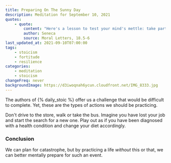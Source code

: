 ```yaml
---
title: Preparing On The Sunny Day
description: Meditation for September 10, 2021
quotes:
    - quote:
        content: "Here's a lesson to test your mind's mettle: take part of a week in which you have only the most meager and cheap food, dress scantly in shabby clothes, and ask yourself if this is really the worst that you feared. It is when times are good that you should gird yourself for tougher times ahead, for when Fortune is kind the soul can build defenses against her ravages. So it is that soldiers practice maneuvers in peacetime, erecting bunkers with no enemies in sight and exhausting themselves under no attack so that when it comes they won't grow tired."
        author: Seneca
        source: Moral Letters, 18.5-6
last_updated_at: 2021-09-10T07:00:00
tags:
    - stoicism
    - fortitude
    - resilience
categories:
    - meditation
    - stoicism
changeFreq: never
backgroundImage: https://d3iwoqnah6ycun.cloudfront.net/IMG_8333.jpg
---
```


The authors of {% daily_stoic %} offer us a challenge that would be difficult to complete. Yet, these are the types of 
actions we should be practicing.

Don't drive to the store, walk or take the bus. Imagine you have lost your job and start the search for a new one. Play 
out as if you have been diagnosed with a health condition and change your diet accordingly.

### Conclusion

We can plan for catastrophe, but by practicing a life *without* this or that, we can better mentally prepare for such an 
event.
